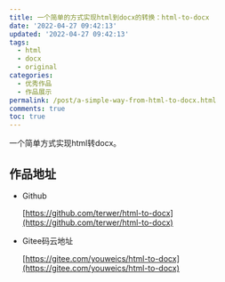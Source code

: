 ```yaml
---
title: 一个简单的方式实现html到docx的转换：html-to-docx
date: '2022-04-27 09:42:13'
updated: '2022-04-27 09:42:13'
tags:
  - html
  - docx
  - original
categories:
  - 优秀作品
  - 作品展示
permalink: /post/a-simple-way-from-html-to-docx.html
comments: true
toc: true
---
```

一个简单方式实现html转docx。

<!-- more -->

## 作品地址
- Github
  
  [https://github.com/terwer/html-to-docx](https://github.com/terwer/html-to-docx)
- Gitee码云地址
  
  [https://gitee.com/youweics/html-to-docx](https://gitee.com/youweics/html-to-docx)